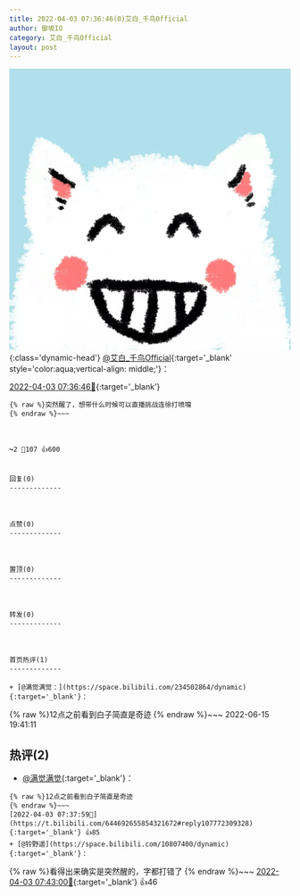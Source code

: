 ```yaml
---
title: 2022-04-03 07:36:46(0)艾白_千鸟Official
author: 御坂IO
category: 艾白_千鸟Official
layout: post
---
```


![img](/images/9ae8b9445fd0665cc014d9080156a45271be73c6.jpg){:class='dynamic-head'}
[@艾白_千鸟Official](https://space.bilibili.com/334537711/dynamic){:target='_blank' style='color:aqua;vertical-align: middle;'}：

[2022-04-03 07:36:46🔗](https://t.bilibili.com/644692655854321672){:target='_blank'}

~~~
{% raw %}突然醒了，想带什么时候可以直播挑战连徐打喷嚏
{% endraw %}~~~



↪️2 💬107 👍600


回复(0)
-------------



点赞(0)
-------------



置顶(0)
-------------



转发(0)
-------------



首页热评(1)
-------------

+ [@满觉满觉：](https://space.bilibili.com/234502864/dynamic){:target='_blank'}：
~~~
{% raw %}12点之前看到白子简直是奇迹
{% endraw %}~~~
2022-06-15 19:41:11


热评(2)
-------------

+ [@满觉满觉](https://space.bilibili.com/234502864/dynamic){:target='_blank'}：
~~~
{% raw %}12点之前看到白子简直是奇迹
{% endraw %}~~~
[2022-04-03 07:37:59🔗](https://t.bilibili.com/644692655854321672#reply107772309328){:target='_blank'} 👍85
+ [@铃野遥](https://space.bilibili.com/10807400/dynamic){:target='_blank'}：
~~~
{% raw %}看得出来确实是突然醒的，字都打错了
{% endraw %}~~~
[2022-04-03 07:43:00🔗](https://t.bilibili.com/644692655854321672#reply107772538240){:target='_blank'} 👍46



